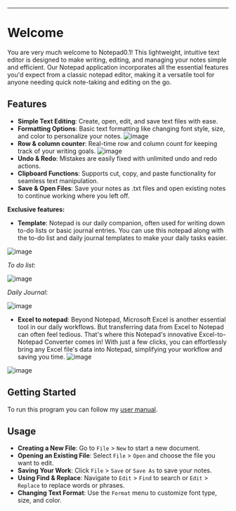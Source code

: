 ---------------------------------------------------------------------------------------------

# Welcome

You are very much welcome to Notepad0.1! This lightweight, intuitive text editor is designed to make writing, editing, and managing your notes simple and efficient. Our Notepad application incorporates all the essential features you'd expect from a classic notepad editor, making it a versatile tool for anyone needing quick note-taking and editing on the go.

## Features

- **Simple Text Editing**: Create, open, edit, and save text files with ease.
- **Formatting Options**: Basic text formatting like changing font style, size, and color to personalize your notes.
   ![image](https://github.com/user-attachments/assets/b868e6e6-4123-4250-ba26-29dd28d3e02c)
- **Row & column counter**: Real-time row and column count for keeping track of your writing goals.
  ![image](https://github.com/user-attachments/assets/00c143de-825b-4c91-826f-7e2c4820f7a8)   
- **Undo & Redo**: Mistakes are easily fixed with unlimited undo and redo actions.
- **Clipboard Functions**: Supports cut, copy, and paste functionality for seamless text manipulation.
- **Save & Open Files**: Save your notes as .txt files and open existing notes to continue working where you left off.
  
**Exclusive features:**
- **Template**: Notepad is our daily companion, often used for writing down to-do lists or basic journal entries. You can use this notepad along with the to-do list and daily journal templates to make your daily tasks easier.
  
![image](https://github.com/user-attachments/assets/aced8f98-6092-44f8-b4b5-d691b07700bb)

 _To do list_:

![image](https://github.com/user-attachments/assets/b6ddba53-63ee-4fd2-9523-a67b70ea4acd)

_Daily Journal_:

![image](https://github.com/user-attachments/assets/22d54822-4712-4cd5-ac68-b5ce698cdc17)

- **Excel to notepad**: Beyond Notepad, Microsoft Excel is another essential tool in our daily workflows. But transferring data from Excel to Notepad can often feel tedious. That's where this Notepad's innovative Excel-to-Notepad Converter comes in! With just a few clicks, you can effortlessly bring any Excel file's data into Notepad, simplifying your workflow and saving you time.
![image](https://github.com/user-attachments/assets/5ffd8ec5-508a-4a95-8aae-ac607175f68b)

![image](https://github.com/user-attachments/assets/fc2d9514-aa06-4c8a-8a67-97901ca14917)


## Getting Started
To run this program you can follow my [user manual](https://github.com/Takayanagi-sensei/Notepad0.1/blob/master/User%20manual).

## Usage

- **Creating a New File**: Go to `File` > `New` to start a new document.
- **Opening an Existing File**: Select `File` > `Open` and choose the file you want to edit.
- **Saving Your Work**: Click `File` > `Save` or `Save As` to save your notes.
- **Using Find & Replace**: Navigate to `Edit` > `Find` to search or `Edit` > `Replace` to replace words or phrases.
- **Changing Text Format**: Use the `Format` menu to customize font type, size, and color.

